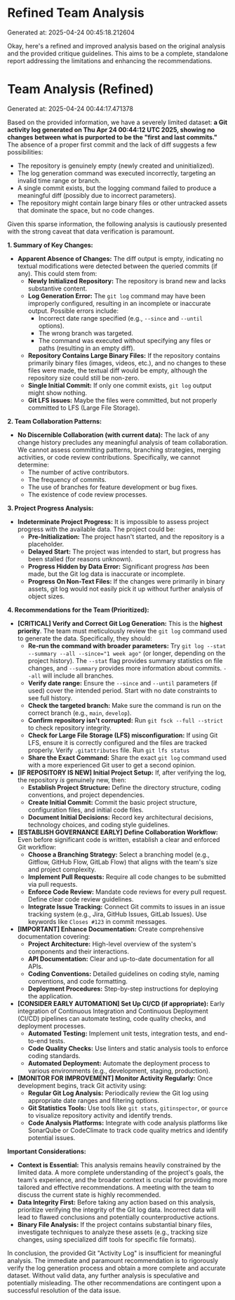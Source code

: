 # Refined Team Analysis
Generated at: 2025-04-24 00:45:18.212604

Okay, here's a refined and improved analysis based on the original analysis and the provided critique guidelines. This aims to be a complete, standalone report addressing the limitations and enhancing the recommendations.

# Team Analysis (Refined)

Generated at: 2025-04-24 00:44:17.471378

Based on the provided information, we have a severely limited dataset: **a Git activity log generated on Thu Apr 24 00:44:12 UTC 2025, showing no changes between what is purported to be the "first and last commits."** The absence of a proper first commit and the lack of diff suggests a few possibilities:

*   The repository is genuinely empty (newly created and uninitialized).
*   The log generation command was executed incorrectly, targeting an invalid time range or branch.
*   A single commit exists, but the logging command failed to produce a meaningful diff (possibly due to incorrect parameters).
*   The repository might contain large binary files or other untracked assets that dominate the space, but no code changes.

Given this sparse information, the following analysis is cautiously presented with the strong caveat that data verification is paramount.

**1. Summary of Key Changes:**

*   **Apparent Absence of Changes:**  The diff output is empty, indicating no textual modifications were detected between the queried commits (if any). This could stem from:
    *   **Newly Initialized Repository:** The repository is brand new and lacks substantive content.
    *   **Log Generation Error:** The `git log` command may have been improperly configured, resulting in an incomplete or inaccurate output. Possible errors include:
        *   Incorrect date range specified (e.g., `--since` and `--until` options).
        *   The wrong branch was targeted.
        *   The command was executed without specifying any files or paths (resulting in an empty diff).
    *   **Repository Contains Large Binary Files:**  If the repository contains primarily binary files (images, videos, etc.), and no changes to these files were made, the textual diff would be empty, although the repository size could still be non-zero.
    *   **Single Initial Commit:**  If only one commit exists, `git log` output might show nothing.
    *   **Git LFS issues:** Maybe the files were committed, but not properly committed to LFS (Large File Storage).

**2. Team Collaboration Patterns:**

*   **No Discernible Collaboration (with current data):**  The lack of any change history precludes any meaningful analysis of team collaboration.  We cannot assess committing patterns, branching strategies, merging activities, or code review contributions.  Specifically, we cannot determine:
    *   The number of active contributors.
    *   The frequency of commits.
    *   The use of branches for feature development or bug fixes.
    *   The existence of code review processes.

**3. Project Progress Analysis:**

*   **Indeterminate Project Progress:**  It is impossible to assess project progress with the available data. The project could be:
    *   **Pre-Initialization:**  The project hasn't started, and the repository is a placeholder.
    *   **Delayed Start:**  The project was intended to start, but progress has been stalled (for reasons unknown).
    *   **Progress Hidden by Data Error:**  Significant progress *has* been made, but the Git log data is inaccurate or incomplete.
    *   **Progress On Non-Text Files:** If the changes were primarily in binary assets, git log would not easily pick it up without further analysis of object sizes.

**4. Recommendations for the Team (Prioritized):**

*   **[CRITICAL] Verify and Correct Git Log Generation:** This is the **highest priority**. The team must meticulously review the `git log` command used to generate the data.  Specifically, they should:
    *   **Re-run the command with broader parameters:** Try `git log --stat --summary --all --since="1 week ago"` (or longer, depending on the project history).  The `--stat` flag provides summary statistics on file changes, and `--summary` provides more information about commits. `--all` will include all branches.
    *   **Verify date range:** Ensure the `--since` and `--until` parameters (if used) cover the intended period.  Start with no date constraints to see full history.
    *   **Check the targeted branch:**  Make sure the command is run on the correct branch (e.g., `main`, `develop`).
    *   **Confirm repository isn't corrupted:** Run `git fsck --full --strict` to check repository integrity.
    *   **Check for Large File Storage (LFS) misconfiguration:** If using Git LFS, ensure it is correctly configured and the files are tracked properly. Verify `.gitattributes` file. Run `git lfs status`
    *   **Share the Exact Command:** Share the exact `git log` command used with a more experienced Git user to get a second opinion.
*   **[IF REPOSITORY IS NEW] Initial Project Setup:**  If, after verifying the log, the repository *is* genuinely new, then:
    *   **Establish Project Structure:**  Define the directory structure, coding conventions, and project dependencies.
    *   **Create Initial Commit:** Commit the basic project structure, configuration files, and initial code files.
    *   **Document Initial Decisions:** Record key architectural decisions, technology choices, and coding style guidelines.
*   **[ESTABLISH GOVERNANCE EARLY] Define Collaboration Workflow:** Even before significant code is written, establish a clear and enforced Git workflow:
    *   **Choose a Branching Strategy:**  Select a branching model (e.g., Gitflow, GitHub Flow, GitLab Flow) that aligns with the team's size and project complexity.
    *   **Implement Pull Requests:**  Require all code changes to be submitted via pull requests.
    *   **Enforce Code Review:**  Mandate code reviews for every pull request. Define clear code review guidelines.
    *   **Integrate Issue Tracking:**  Connect Git commits to issues in an issue tracking system (e.g., Jira, GitHub Issues, GitLab Issues). Use keywords like `Closes #123` in commit messages.
*   **[IMPORTANT] Enhance Documentation:** Create comprehensive documentation covering:
    *   **Project Architecture:** High-level overview of the system's components and their interactions.
    *   **API Documentation:** Clear and up-to-date documentation for all APIs.
    *   **Coding Conventions:** Detailed guidelines on coding style, naming conventions, and code formatting.
    *   **Deployment Procedures:** Step-by-step instructions for deploying the application.
*   **[CONSIDER EARLY AUTOMATION] Set Up CI/CD (if appropriate):** Early integration of Continuous Integration and Continuous Deployment (CI/CD) pipelines can automate testing, code quality checks, and deployment processes.
    *   **Automated Testing:** Implement unit tests, integration tests, and end-to-end tests.
    *   **Code Quality Checks:** Use linters and static analysis tools to enforce coding standards.
    *   **Automated Deployment:** Automate the deployment process to various environments (e.g., development, staging, production).
*   **[MONITOR FOR IMPROVEMENT] Monitor Activity Regularly:** Once development begins, track Git activity using:
    *   **Regular Git Log Analysis:**  Periodically review the Git log using appropriate date ranges and filtering options.
    *   **Git Statistics Tools:** Use tools like `git stats`, `gitinspector`, or `gource` to visualize repository activity and identify trends.
    *   **Code Analysis Platforms:** Integrate with code analysis platforms like SonarQube or CodeClimate to track code quality metrics and identify potential issues.

**Important Considerations:**

*   **Context is Essential:** This analysis remains heavily constrained by the limited data.  A more complete understanding of the project's goals, the team's experience, and the broader context is crucial for providing more tailored and effective recommendations.  A meeting with the team to discuss the current state is highly recommended.
*   **Data Integrity First:** Before taking any action based on this analysis, prioritize verifying the integrity of the Git log data. Incorrect data will lead to flawed conclusions and potentially counterproductive actions.
*   **Binary File Analysis:** If the project contains substantial binary files, investigate techniques to analyze these assets (e.g., tracking size changes, using specialized diff tools for specific file formats).

In conclusion, the provided Git "Activity Log" is insufficient for meaningful analysis. The immediate and paramount recommendation is to rigorously verify the log generation process and obtain a more complete and accurate dataset. Without valid data, any further analysis is speculative and potentially misleading. The other recommendations are contingent upon a successful resolution of the data issue.
